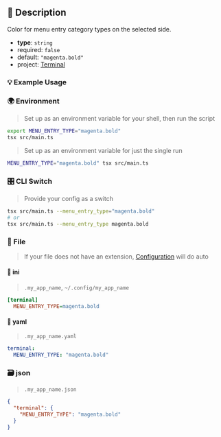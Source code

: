 ## 📜 Description

Color for menu entry category types on the selected side.

- **type**: `string`
- required: `false`
- default: `"magenta.bold"`
- project: [Terminal](/terminal)

### 💡 Example Usage

### 🌍 Environment

> Set up as an environment variable for your shell, then run the script
```bash
export MENU_ENTRY_TYPE="magenta.bold"
tsx src/main.ts
```
> Set up as an environment variable for just the single run

```bash
MENU_ENTRY_TYPE="magenta.bold" tsx src/main.ts
```
### 🎛️ CLI Switch

> Provide your config as a switch
```bash
tsx src/main.ts --menu_entry_type="magenta.bold"
# or
tsx src/main.ts --menu_entry_type magenta.bold
```
### 📁 File
>  If your file does not have an extension, [Configuration](/docs/core/configuration) will do auto
#### 📘 ini

> `.my_app_name`, `~/.config/my_app_name`

```ini
[terminal]
  MENU_ENTRY_TYPE=magenta.bold
```
#### 📄 yaml

> `.my_app_name.yaml`

```yaml
terminal:
  MENU_ENTRY_TYPE: "magenta.bold"
```
### 🗃️ json

> `.my_app_name.json`

```json
{
  "terminal": {
    "MENU_ENTRY_TYPE": "magenta.bold"
  }
}
```
